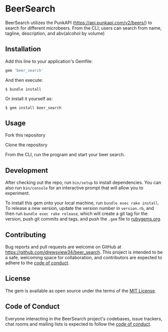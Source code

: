 # BeerSearch

BeerSearch utilizes the PunkAPI (https://api.punkapi.com/v2/beers/) to search for different microbeers. From the CLI; users can search from name, tagline, description, and abv(alcohol by volume)

## Installation

Add this line to your application's Gemfile:

```ruby
gem 'beer_search'
```

And then execute:

    $ bundle install

Or install it yourself as:

    $ gem install beer_search

## Usage

Fork this repository

Clone the repository

From the CLI, run the program and start your beer search.

## Development

After checking out the repo, run `bin/setup` to install dependencies. You can also run `bin/console` for an interactive prompt that will allow you to experiment.

To install this gem onto your local machine, run `bundle exec rake install`. To release a new version, update the version number in `version.rb`, and then run `bundle exec rake release`, which will create a git tag for the version, push git commits and tags, and push the `.gem` file to [rubygems.org](https://rubygems.org).

## Contributing

Bug reports and pull requests are welcome on GitHub at https://github.com/drewsview34/beer_search. This project is intended to be a safe, welcoming space for collaboration, and contributors are expected to adhere to the [code of conduct](https://github.com/drewsview34/beer_search/blob/master/CODE_OF_CONDUCT.md).


## License

The gem is available as open source under the terms of the [MIT License](https://opensource.org/licenses/MIT).

## Code of Conduct

Everyone interacting in the BeerSearch project's codebases, issue trackers, chat rooms and mailing lists is expected to follow the [code of conduct](https://github.com/drewsview34/beer_search/blob/master/CODE_OF_CONDUCT.md).
